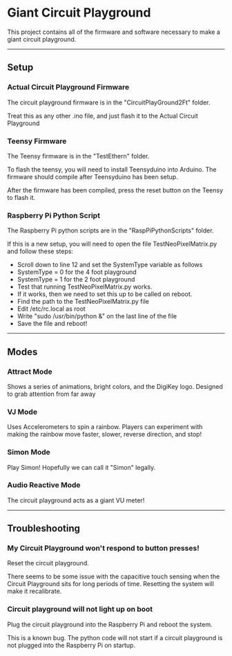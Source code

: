 # Giant Circuit Playground

This project contains all of the firmware and software necessary to make a giant circuit playground.

-----------------------------------------------------------

## Setup

### Actual Circuit Playground Firmware

The circuit playground firmware is in the "CircuitPlayGround2Ft" folder. 

Treat this as any other .ino file, and just flash it to the Actual Circuit Playground

### Teensy Firmware

The Teensy firmware is in the "TestEthern" folder. 

To flash the teensy, you will need to install Teensyduino into Arduino. The firmware should compile after Teensyduino has been setup.

After the firmware has been compiled, press the reset button on the Teensy to flash it.

### Raspberry Pi Python Script

The Raspberry Pi python scripts are in the "RaspPiPythonScripts" folder.

If this is a new setup, you will need to open the file TestNeoPixelMatrix.py and follow these steps:
* Scroll down to line 12 and set the SystemType variable as follows
 * SystemType = 0 for the 4 foot playground
 * SystemType = 1 for the 2 foot playground
* Test that running TestNeoPixelMatrix.py works.
* If it works, then we need to set this up to be called on reboot.
 * Find the path to the TestNeoPixelMatrix.py file
 * Edit /etc/rc.local as root
 * Write "sudo /usr/bin/python <path from first step> &" on the last line of the file
 * Save the file and reboot!
 
---------------------------------------
 
## Modes
 
### Attract Mode
 
Shows a series of animations, bright colors, and the DigiKey logo. Designed to grab attention from far away
 
### VJ Mode
 
Uses Accelerometers to spin a rainbow. Players can experiment with making the rainbow move faster, slower, reverse direction, and stop!
 
### Simon Mode
 
Play Simon! Hopefully we can call it "Simon" legally.

### Audio Reactive Mode
 
The circuit playground acts as a giant VU meter!

------------------------------------------------

## Troubleshooting

### My Circuit Playground won't respond to button presses!

Reset the circuit playground. 

There seems to be some issue with the capacitive touch sensing when the Circuit Playground sits for long periods of time.
Resetting the system will make it recalibrate.

### Circuit playground will not light up on boot

Plug the circuit playground into the Raspberry Pi and reboot the system.

This is a known bug. The python code will not start if a circuit playground is not plugged into the Raspberry Pi on startup.
